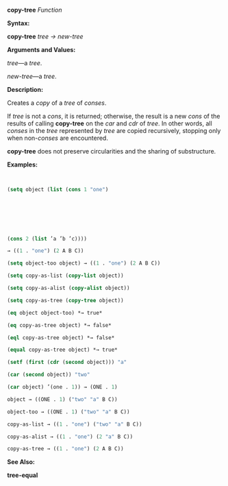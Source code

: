 **copy-tree** *Function* 



**Syntax:** 



**copy-tree** *tree → new-tree* 



**Arguments and Values:** 



*tree*—a *tree*. 



*new-tree*—a *tree*. 



**Description:** 



Creates a *copy* of a *tree* of *conses*. 



If *tree* is not a *cons*, it is returned; otherwise, the result is a new *cons* of the results of calling **copy-tree** on the *car* and *cdr* of *tree*. In other words, all *conses* in the *tree* represented by *tree* are copied recursively, stopping only when non-*conses* are encountered. 



**copy-tree** does not preserve circularities and the sharing of substructure. 



**Examples:**
```lisp
 

(setq object (list (cons 1 "one") 



 

 

(cons 2 (list ’a ’b ’c)))) 

→ ((1 . "one") (2 A B C)) 

(setq object-too object) → ((1 . "one") (2 A B C)) 

(setq copy-as-list (copy-list object)) 

(setq copy-as-alist (copy-alist object)) 

(setq copy-as-tree (copy-tree object)) 

(eq object object-too) *→ true* 

(eq copy-as-tree object) *→ false* 

(eql copy-as-tree object) *→ false* 

(equal copy-as-tree object) *→ true* 

(setf (first (cdr (second object))) "a" 

(car (second object)) "two" 

(car object) ’(one . 1)) → (ONE . 1) 

object → ((ONE . 1) ("two" "a" B C)) 

object-too → ((ONE . 1) ("two" "a" B C)) 

copy-as-list → ((1 . "one") ("two" "a" B C)) 

copy-as-alist → ((1 . "one") (2 "a" B C)) 

copy-as-tree → ((1 . "one") (2 A B C)) 


```
**See Also:** 



**tree-equal** 




